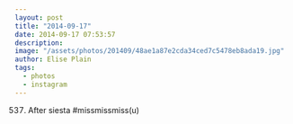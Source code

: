 ```yaml
---
layout: post
title: "2014-09-17"
date: 2014-09-17 07:53:57
description: 
image: "/assets/photos/201409/48ae1a87e2cda34ced7c5478eb8ada19.jpg"
author: Elise Plain
tags: 
  - photos
  - instagram
---
```


537. After siesta #missmissmiss(u)
<p></p>
